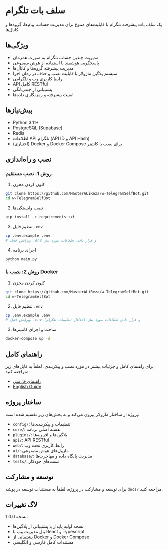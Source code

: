 # سلف بات تلگرام

یک سلف بات پیشرفته تلگرام با قابلیت‌های متنوع برای مدیریت حساب، پیام‌ها، گروه‌ها و کانال‌ها.

## ویژگی‌ها

- مدیریت چندین حساب تلگرام به صورت همزمان
- پاسخگویی هوشمند با استفاده از هوش مصنوعی
- مدیریت پیشرفته گروه‌ها و کانال‌ها
- سیستم پلاگین ماژولار با قابلیت نصب و حذف در زمان اجرا
- رابط کاربری وب و تلگرامی
- API کامل RESTful
- پشتیبانی از چندزبانگی
- امنیت پیشرفته و رمزنگاری داده‌ها

## پیش‌نیازها

- Python 3.11+
- PostgreSQL (Supabase)
- Redis
- اطلاعات API تلگرام (API ID و API Hash)
- (اختیاری) Docker و Docker Compose برای نصب با کانتینر

## نصب و راه‌اندازی

### روش 1: نصب مستقیم

1. کلون کردن مخزن
```bash
git clone https://github.com/MasterALiReza/w-TelegramSelfBot.git
cd w-TelegramSelfBot
```

2. نصب وابستگی‌ها
```bash
pip install -r requirements.txt
```

3. تنظیم فایل `.env`
```bash
cp .env.example .env
# ویرایش فایل .env و قرار دادن اطلاعات مورد نیاز
```

4. اجرای برنامه
```bash
python main.py
```

### روش 2: نصب با Docker

1. کلون کردن مخزن
```bash
git clone https://github.com/MasterALiReza/w-TelegramSelfBot.git
cd w-TelegramSelfBot
```

2. تنظیم فایل `.env`
```bash
cp .env.example .env
# ویرایش فایل .env و قرار دادن اطلاعات مورد نیاز (حداقل تنظیمات تلگرام)
```

3. ساخت و اجرای کانتینرها
```bash
docker-compose up -d
```

## راهنمای کامل

برای راهنمای کامل و جزئیات بیشتر در مورد نصب و پیکربندی، لطفاً به فایل‌های زیر مراجعه کنید:
- [راهنمای فارسی](How_To_Run_FA.md)
- [English Guide](How_To_Run_EN.md)

## ساختار پروژه

پروژه از ساختار ماژولار پیروی می‌کند و به بخش‌های زیر تقسیم شده است:

- `config/`: تنظیمات و پیکربندی‌ها
- `core/`: هسته اصلی برنامه
- `plugins/`: پلاگین‌ها و افزونه‌ها
- `api/`: API RESTful
- `web/`: رابط کاربری تحت وب
- `ai/`: ماژول‌های هوش مصنوعی
- `database/`: مدیریت پایگاه داده و مهاجرت‌ها
- `tests/`: تست‌های خودکار

## توسعه و مشارکت

برای توسعه و مشارکت در پروژه، لطفاً به مستندات توسعه در پوشه `docs/` مراجعه کنید.

## لاگ تغییرات

نسخه 1.0.0:
- نسخه اولیه پایدار با پشتیبانی از پلاگین‌ها
- پنل مدیریت وب با React و Typescript
- پشتیبانی از Docker و Docker Compose
- مستندات کامل فارسی و انگلیسی